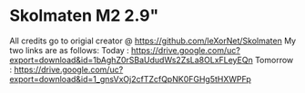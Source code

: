 # Skolmaten M2 2.9"
All credits go to origial creator @ https://github.com/leXorNet/Skolmaten
My two links are as follows:
Today : https://drive.google.com/uc?export=download&id=1bAghZ0rSBaUdudWs2ZsLa8OLxFLeyEQn
Tomorrow : https://drive.google.com/uc?export=download&id=1_gnsVxOj2cfTZcfQpNK0FGHg5tHXWPFp
